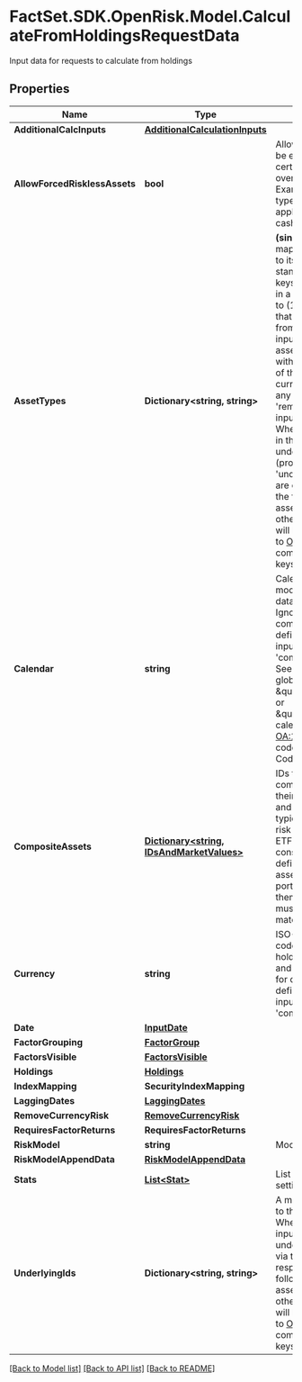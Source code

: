 # FactSet.SDK.OpenRisk.Model.CalculateFromHoldingsRequestData
Input data for requests to calculate from holdings

## Properties

Name | Type | Description | Notes
------------ | ------------- | ------------- | -------------
**AdditionalCalcInputs** | [**AdditionalCalculationInputs**](AdditionalCalculationInputs.md) |  | [optional] 
**AllowForcedRisklessAssets** | **bool** | Allow certain assets to be entirely riskless; certain models always override this to be true. Examples of asset types to which this applies includes offset cash. | [optional] [default to false]
**AssetTypes** | **Dictionary&lt;string, string&gt;** | **(since 1.4.0)** A mapping of security ID to its asset type as the standard asset type keys. When this input is in a request, it is used to (1) identify assets that use Underlying IDs from &#39;underlyingIds&#39; input, and (2) identify asset types compatible with automatic removal of their contribution of currency to risk unless any form of the &#39;removeCurrencyRisk&#39; input is also provided. When this input is used in the request, underlying IDs (provided via &#39;underlyingIds&#39; input) are only respected for the following standard asset type keys (all other underlying IDs will be discarded): refer to [OA:22019](https://my.apps.factset.com/oa/pages/22019) for compatible asset type keys and more details. | [optional] 
**Calendar** | **string** | Calendar code for risk model and holdings data to fetch and use. Ignored only for composite asset definitions provided as inputs via &#39;compositeAssets&#39; field. See also [OA:2012](https://my.apps.factset.com/oa/pages/2012#calendar) for global codes, \&quot;FIVEDAY\&quot; or \&quot;SEVENDAY\&quot; calendars and see [OA:16610](https://my.apps.factset.com/oa/pages/16610#country) for country codes (cf. &#39;Calendar Code&#39; column). | [optional] 
**CompositeAssets** | [**Dictionary&lt;string, IDsAndMarketValues&gt;**](IDsAndMarketValues.md) | IDs to be defined as composite assets with their constituents&#39; IDs and market values. The typical use case is for risk look-through of ETF or Funds&#39; constituents. When defining composite assets and creating portfolios which hold them, the IDs provided must be an exact match. | [optional] 
**Currency** | **string** | ISO-4217 currency code for risk model and holdings data to fetch and use. Ignored only for composite asset definitions provided as inputs via &#39;compositeAssets&#39; field. | [optional] 
**Date** | [**InputDate**](InputDate.md) |  | 
**FactorGrouping** | [**FactorGroup**](FactorGroup.md) |  | [optional] 
**FactorsVisible** | [**FactorsVisible**](FactorsVisible.md) |  | [optional] 
**Holdings** | [**Holdings**](Holdings.md) |  | 
**IndexMapping** | **SecurityIndexMapping** |  | [optional] 
**LaggingDates** | [**LaggingDates**](LaggingDates.md) |  | [optional] 
**RemoveCurrencyRisk** | [**RemoveCurrencyRisk**](RemoveCurrencyRisk.md) |  | [optional] 
**RequiresFactorReturns** | **RequiresFactorReturns** |  | [optional] 
**RiskModel** | **string** | Model code | 
**RiskModelAppendData** | [**RiskModelAppendData**](RiskModelAppendData.md) |  | [optional] 
**Stats** | [**List&lt;Stat&gt;**](Stat.md) | List of risk stats and settings to calculate | 
**UnderlyingIds** | **Dictionary&lt;string, string&gt;** | A map of security IDs to their underlying IDs. When &#39;assetTypes&#39; input is in a request, underlying IDs provided via this input are only respected for the following standard asset type keys (all other underlying IDs will be discarded): refer to [OA:22019](https://my.apps.factset.com/oa/pages/22019) for compatible asset type keys and more details. | [optional] 

[[Back to Model list]](../README.md#documentation-for-models) [[Back to API list]](../README.md#documentation-for-api-endpoints) [[Back to README]](../README.md)

